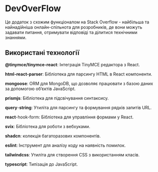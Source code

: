 # DevOverFlow
Це додаток з схожим функціоналом на Stack Overflow - найбільша та найнадійніша онлайн-спільнота для розробників, де вони можуть задавати питання, отримувати відповіді та ділитися технічними знаннями.

## Використані технології
**@tinymce/tinymce-react**: Інтеграція TinyMCE редактора з React.

**html-react-parser**: Бібліотека для парсингу HTML в React компоненти.

**mongoose**: ORM для MongoDB, що дозволяє працювати з базою даних за допомогою об’єктів JavaScript.

**prismjs**: Бібліотека для підсвічування синтаксису.

**query**-**string**: Утиліта для парсингу та формування рядків запитів URL.

**react**-hook-form: Бібліотека для управління формами у React.

**svix**: Бібліотека для роботи з вебхуками.

**shadcn**: колекція багаторазових компонентів.

**eslint**: Інструмент для аналізу коду на наявність помилок.

**tailwindcss**: Утиліта для створення CSS з використанням класів.

**typescript**: Типізація до JavaScript.
